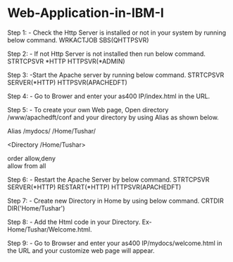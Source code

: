 # Web-Application-in-IBM-I
Step 1: - Check the Http Server is installed or not in your system by running below command.
                WRKACTJOB SBS(QHTTPSVR)
 
Step 2: - If not Http Server is not installed then run below command.
STRTCPSVR *HTTP HTTPSVR(*ADMIN)

Step 3: -Start the Apache server by running below command.
STRTCPSVR SERVER(*HTTP) HTTPSVR(APACHEDFT)

Step 4: - Go to Brower and enter your as400 IP/index.html in the URL.
 
Step 5: - To create your own Web page, Open directory /www/apachedft/conf and your directory by using Alias as shown below.

Alias /mydocs/ /Home/Tushar/

<Directory  /Home/Tushar>                           

order allow,deny                                                     
allow from all                                                       
</Directory>    
 
 
Step 6: - Restart the Apache Server by below command.
STRTCPSVR SERVER(*HTTP) RESTART(*HTTP) HTTPSVR(APACHEDFT)

Step 7: - Create new Directory in Home by using below command.
CRTDIR DIR('Home/Tushar')

Step 8: - Add the Html code in your Directory. Ex- Home/Tushar/Welcome.html.
 
Step 9: - Go to Browser and enter your as400 IP/mydocs/welcome.html in the URL and your customize web page will appear.      


